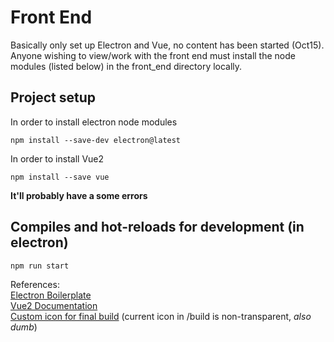 # Front End
Basically only set up Electron and Vue, no content has been started (Oct15).  
Anyone wishing to view/work with the front end must install the node modules (listed below) in the front_end directory locally.  
## Project setup
In order to install electron node modules
```
npm install --save-dev electron@latest
```
In order to install Vue2
```
npm install --save vue
```
**It'll probably have a some errors**

## Compiles and hot-reloads for development (in electron)
```
npm run start
```

References:  
[Electron Boilerplate](https://www.electronforge.io)  
[Vue2 Documentation](https://vuejs.org/v2/guide/)  
[Custom icon for final build](https://erikmartinjordan.com/electron-builder-custom-icon) (current icon in /build is non-transparent, *also dumb*)



